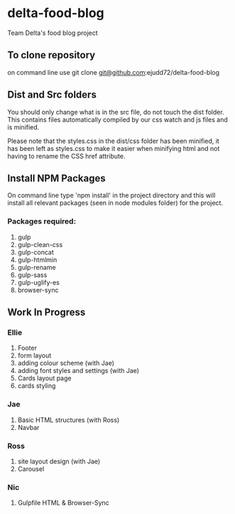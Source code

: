 # delta-food-blog
Team Delta's food blog project

## To clone repository
 on command line use git clone git@github.com:ejudd72/delta-food-blog 


## Dist and Src folders
You should only change what is in the src file, do not touch the dist folder. This contains files automatically compiled by our css watch and js files and is minified. 

Please note that the styles.css in the dist/css folder has been minified, it has been left as styles.css to make it easier when minifying html and not having to rename the CSS href attribute.


## Install NPM Packages
On command line type 'npm install' in the project directory and this will install all relevant packages (seen in node modules folder) for the project.

### Packages required:
1. gulp
2. gulp-clean-css
3. gulp-concat
4. gulp-htmlmin
5. gulp-rename
6. gulp-sass
7. gulp-uglify-es
8. browser-sync

## Work In Progress
### Ellie
1. Footer
2. form layout 
3. adding colour scheme (with Jae)
4. adding font styles and settings (with Jae)
5. Cards layout page
6. cards styling

### Jae
1. Basic HTML structures (with Ross)
2. Navbar 

### Ross
1. site layout design (with Jae)
2. Carousel 

### Nic
1. Gulpfile HTML & Browser-Sync
